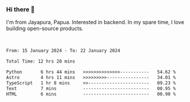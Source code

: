 ### Hi there 👋

I'm from Jayapura, Papua. Interested in backend. In my spare time, I love building open-source products.

<br>

 
 <!--START_SECTION:waka-->

```txt
From: 15 January 2024 - To: 22 January 2024

Total Time: 12 hrs 20 mins

Python       6 hrs 44 mins   >>>>>>>>>>>>>>-----------   54.62 %
Astro        4 hrs 11 mins   >>>>>>>>>----------------   34.01 %
TypeScript   1 hr 8 mins     >>-----------------------   09.23 %
Text         7 mins          -------------------------   00.95 %
HTML         6 mins          -------------------------   00.90 %
```

<!--END_SECTION:waka-->
